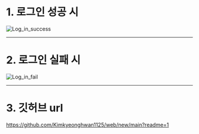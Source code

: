 # 1. 로그인 성공 시
![Log_in_success](https://github.com/Kimkyeonghwan1125/web/assets/97688495/16f54afa-b690-4028-80b9-12ee74b5e609)

---
# 2. 로그인 실패 시
![Log_in_fail](https://github.com/Kimkyeonghwan1125/web/assets/97688495/a3267b0e-328e-4aca-abd3-a82dd1137054)

---
# 3. 깃허브 url
https://github.com/Kimkyeonghwan1125/web/new/main?readme=1
